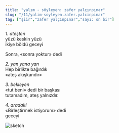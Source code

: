 ```yaml
---
title: "yalım - söyleyen: zafer yalçınpınar"
slug: "/11/yalim-soyleyen.zafer.yalcinpinar"
tag: ["şiir","zafer yalçınpınar","sayı: on bir"]
---
```


*1. ateşten*  
yüzü keskin yüzü  
ikiye böldü geceyi

Sonra, «sonra yoktur» dedi

*2. yan yana yan*  
Hep birlikte bağırdık  
«ateş akışkandır»

*3. bekleyen*  
«tut beni» dedi bir başkası  
tutamadım, ateş yalnızdır.

*4. aradaki*  
«Birleştirmek istiyorum» dedi  
geceyi

![sketch](/img/ky11_08.jpg)
